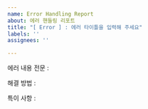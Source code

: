 ```yaml
---
name: Error Handling Report
about: 에러 핸들링 리포트
title: "[ Error ] : 에러 타이틀을 입력해 주세요"
labels: ''
assignees: ''

---
```


에러 내용 전문 : 

해결 방법 : 

특이 사항 :
